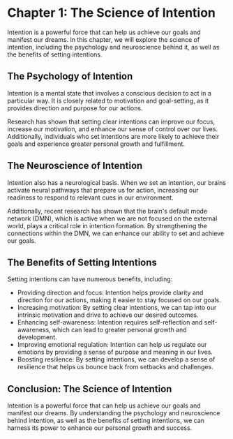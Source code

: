 Chapter 1: The Science of Intention
===================================

Intention is a powerful force that can help us achieve our goals and manifest our dreams. In this chapter, we will explore the science of intention, including the psychology and neuroscience behind it, as well as the benefits of setting intentions.

The Psychology of Intention
---------------------------

Intention is a mental state that involves a conscious decision to act in a particular way. It is closely related to motivation and goal-setting, as it provides direction and purpose for our actions.

Research has shown that setting clear intentions can improve our focus, increase our motivation, and enhance our sense of control over our lives. Additionally, individuals who set intentions are more likely to achieve their goals and experience greater personal growth and fulfillment.

The Neuroscience of Intention
-----------------------------

Intention also has a neurological basis. When we set an intention, our brains activate neural pathways that prepare us for action, increasing our readiness to respond to relevant cues in our environment.

Additionally, recent research has shown that the brain's default mode network (DMN), which is active when we are not focused on the external world, plays a critical role in intention formation. By strengthening the connections within the DMN, we can enhance our ability to set and achieve our goals.

The Benefits of Setting Intentions
----------------------------------

Setting intentions can have numerous benefits, including:

* Providing direction and focus: Intention helps provide clarity and direction for our actions, making it easier to stay focused on our goals.
* Increasing motivation: By setting clear intentions, we can tap into our intrinsic motivation and drive to achieve our desired outcomes.
* Enhancing self-awareness: Intention requires self-reflection and self-awareness, which can lead to greater personal growth and development.
* Improving emotional regulation: Intention can help us regulate our emotions by providing a sense of purpose and meaning in our lives.
* Boosting resilience: By setting intentions, we can develop a sense of resilience that helps us bounce back from setbacks and challenges.

Conclusion: The Science of Intention
------------------------------------

Intention is a powerful force that can help us achieve our goals and manifest our dreams. By understanding the psychology and neuroscience behind intention, as well as the benefits of setting intentions, we can harness its power to enhance our personal growth and success.

